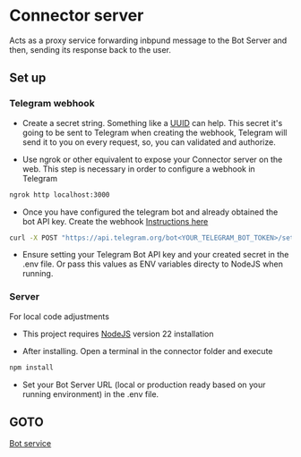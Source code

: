 # Connector server

Acts as a proxy service forwarding inbpund message to the Bot Server and then, sending its response back to the user.

## Set up

### Telegram webhook

- Create a secret string. Something like a [UUID](https://www.uuidgenerator.net/) can help. This secret it's going to be sent to Telegram when creating the webhook, Telegram will send it to you on every request, so, you can validated and authorize.

- Use ngrok or other equivalent to expose your Connector server on the web. This step is necessary in order to configure a webhook in Telegram

```bash
ngrok http localhost:3000
```

- Once you have configured the telegram bot and already obtained the bot API key. Create the webhook [Instructions here](https://core.telegram.org/bots/api#setwebhook)

```bash
curl -X POST "https://api.telegram.org/bot<YOUR_TELEGRAM_BOT_TOKEN>/setWebhook?url=<YOUR_WEBHOOK_URL>&secret_token=<YOUR_CREATED_SECRET>"
```

- Ensure setting your Telegram Bot API key and your created secret in the .env file. Or pass this values as ENV variables directy to NodeJS when running.

### Server

For local code adjustments

- This project requires [NodeJS](https://nodejs.org/en) version 22 installation

- After installing. Open a terminal in the connector folder and execute

```bash
npm install
```

- Set your Bot Server URL (local or production ready based on your running environment) in the .env file.

## GOTO

[Bot service](../bot/README.md)
